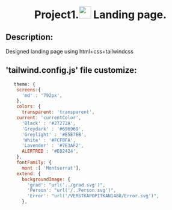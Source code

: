 <h1 align='center'>Project1.<img src='https://notion-emojis.s3-us-west-2.amazonaws.com/prod/svg-twitter/1f9d1-1f3fb-200d-1f4bb.svg' height='32' weight='32'/> Landing page.</h1>
<h2>Description:</h2>
<p>Designed landing page using html+css+tailwindcss</p>
<h2>'tailwind.config.js' file customize:</h2>

```javascript
   theme: {
    screens:{
      'md' : '792px',
    },
    colors: {
      transparent: 'transparent',
    current: 'currentColor',
      'Black' : '#27272A',
      'Greydark' : '#696969',
      'Greylight' : '#E5E7EB',
      'White' : '#FCFBFA',
      'Lavender' : '#7E3AF2',
      ALERTRED : '#E02424',
    },
    fontFamily: {
      mont :[ 'Montserrat'],
    extend: {
      backgroundImage: {
        'grad': "url('../grad.svg')",
        'Person': "url('/..Person.svg')",
        'Error': "url('/VERSTKAPOPITKAN1488/Error.svg')",
      },
```
